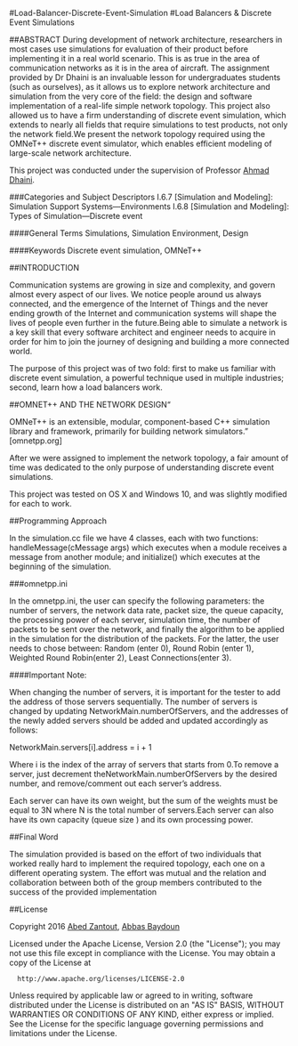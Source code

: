 #Load-Balancer-Discrete-Event-Simulation
#Load Balancers & Discrete Event Simulations

##ABSTRACT
During development of network architecture, researchers in most cases use simulations for evaluation of their product before implementing it in a real world scenario. This is as true in the area of communication networks as it is in the area of aircraft. The assignment provided by Dr Dhaini is an invaluable lesson for undergraduates students (such as ourselves), as it allows us to explore network architecture and simulation from the very core of the field: the design and software implementation of a real-life simple network topology. This project also allowed us to have a firm understanding of discrete event simulation, which extends to nearly all fields that require simulations to test products, not only the network field.We present the network topology required using the OMNeT++ discrete event simulator, which enables efficient modeling of large-scale network architecture.

This project was conducted under the supervision of Professor [Ahmad Dhaini](http://staff.aub.edu.lb/~ad57/).

###Categories and Subject Descriptors
I.6.7 [Simulation and Modeling]: Simulation Support Systems—Environments
I.6.8 [Simulation and Modeling]: Types of Simulation—Discrete event

####General Terms
Simulations, Simulation Environment, Design

####Keywords
Discrete event simulation, OMNeT++




##INTRODUCTION

Communication systems are growing in size and complexity, and govern almost every aspect of our lives. We notice people around us always connected, and the emergence of the Internet of Things and the never ending growth of the Internet and communication systems will shape the lives of people even further in the future.Being able to simulate a network is a key skill that every software architect and engineer needs to acquire in order for him to join the journey of designing and building a more connected world. 

The purpose of this project was of two fold: first to make us familiar with discrete event simulation, a powerful technique used in multiple industries; second, learn how a load balancers work.

##OMNET++ AND THE NETWORK DESIGN“

OMNeT++ is an extensible, modular, component-based C++ simulation library and framework, primarily for building network simulators.” [omnetpp.org]

After we were assigned to implement the network topology, a fair amount of time was dedicated to the only purpose of understanding discrete event simulations. 

This project was tested on OS X and Windows 10, and was slightly modified for each to work.

##Programming Approach

In the simulation.cc file we have 4 classes, each with two functions: handleMessage(cMessage args) which executes when a module receives a message from another module; and initialize() which executes at the beginning of the simulation.

###omnetpp.ini

In the omnetpp.ini, the user can specify the following parameters: the number of servers, the network data rate, packet size, the queue capacity, the processing power of each server, simulation time, the number of packets to be sent over the network, and finally the algorithm to be applied in the simulation for the distribution of the packets. For the latter, the user needs to chose between:
Random (enter 0), 
Round Robin (enter 1), 
Weighted Round Robin(enter 2),
Least Connections(enter 3).

####Important Note: 

When changing the number of servers, it is important for the tester to add the address of those servers sequentially. The number of servers is changed by updating NetworkMain.numberOfServers, and the addresses of the newly added servers should be added and updated accordingly as follows:

NetworkMain.servers[i].address = i + 1

Where i is the index of the array of servers that starts from 0.To remove a server, just decrement theNetworkMain.numberOfServers by the desired number, and remove/comment out each server’s address.

Each server can have its own weight, but the sum of the weights must be equal to 3N where N is the total number of servers.Each server can also have its own capacity (queue size ) and its own processing power.

##Final Word

The simulation provided is based on the effort of two individuals that worked really hard to  implement the required topology, each one on a different operating system. The effort was mutual and the relation and collaboration between both of the group members contributed to the success of the provided implementation


##License

Copyright 2016 [Abed Zantout](https://github.com/abedzantout/), [Abbas Baydoun](https://github.com/abbasb717)

Licensed under the Apache License, Version 2.0 (the "License"); you may not use this file except in compliance with the License. You may obtain a copy of the License at

      http://www.apache.org/licenses/LICENSE-2.0

Unless required by applicable law or agreed to in writing, software distributed under the License is distributed on an "AS IS" BASIS, WITHOUT WARRANTIES OR CONDITIONS OF ANY KIND, either express or implied. See the License for the specific language governing permissions and limitations under the License.
